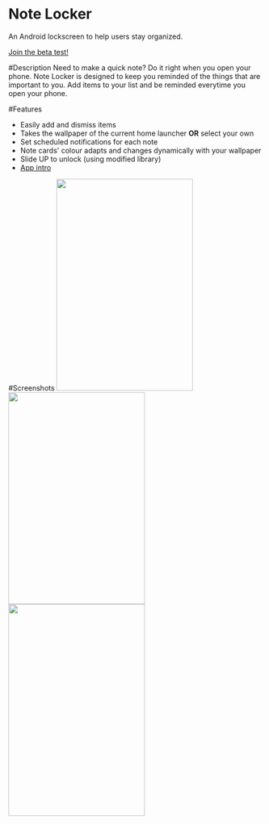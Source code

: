 # Note Locker
An Android lockscreen to help users stay organized.

<a href = "https://play.google.com/apps/testing/com.dev.fondson.NoteLocker">Join the beta test!</a>

#Description
Need to make a quick note? Do it right when you open your phone. Note Locker is designed to keep you reminded of the things that are important to you. Add items to your list and 
be reminded everytime you open your phone.

#Features
- Easily add and dismiss items
- Takes the wallpaper of the current home launcher <b>OR</b> select your own
- Set scheduled notifications for each note
- Note cards' colour adapts and changes dynamically with your wallpaper
- Slide UP to unlock (using modified library)
- <a href ="https://github.com/PaoloRotolo/AppIntro"> App intro</a>

#Screenshots
<img src="https://dl2.pushbulletusercontent.com/ZOu0yRK0TZTDu5Kl2EmCEmyqBDseGO2Z/UZDeviceArtGeneratorImg2017-02-19-15-22-21.jpg" width="270px" height="420px" />
<img src="https://dl2.pushbulletusercontent.com/5u6NaGoUpx2xlNu8l4UsPKS3QwQKhu0T/UZDeviceArtGeneratorImg2017-02-19-15-22-56.jpg" width="270px" height="420px" />
<img src="https://dl2.pushbulletusercontent.com/AA1t3qiqKI3V7zueQ5BnI0VKQCzEOUhj/UZDeviceArtGeneratorImg2017-02-19-15-24-03.jpg" width="270px" height="420px" />
